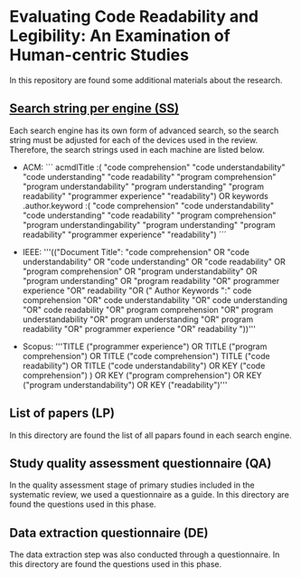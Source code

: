 # Evaluating Code Readability and Legibility: An Examination of Human-centric Studies
In this repository are found some additional materials about the research.

## [Search string per engine (SS)](/AllPhasesMergedPapers-Part1.md)

Each search engine has its own form of advanced search, so the search string must be adjusted for each of the devices used in the review. Therefore, the search strings used in each machine are listed below.

* ACM:
      ```
      acmdlTitle :( "code comprehension" "code understandability" "code understanding" "code readability" "program comprehension" "program understandability" "program understanding" "program readability" "programmer experience" "readability") OR keywords .author.keyword :( "code comprehension" "code understandability" "code understanding" "code readability" "program comprehension" "program understandingability" "program understanding" "program readability" "programmer experience" "readability")
      ´´´

* IEEE:
        '''(("Document Title": "code comprehension" OR "code understandability" OR "code understanding" OR "code readability" OR "program comprehension" OR "program understandability" OR "program understanding" OR "program readability "OR" programmer experience "OR" readability "OR (" Author Keywords ":" code comprehension "OR" code understandability "OR" code understanding "OR" code readability "OR" program comprehension "OR" program understandability "OR" program understanding "OR" program readability "OR" programmer experience "OR" readability "))'''

* Scopus:
         '''TITLE ("programmer experience") OR TITLE ("program comprehension") OR TITLE ("code comprehension") TITLE ("code readability") OR TITLE ("code understandability") OR KEY ("code comprehension") ) OR KEY ("program comprehension") OR KEY ("program understandability") OR KEY ("readability")'''

## List of papers (LP)
In this directory are found the list of all papars found in each search engine.

## Study quality assessment questionnaire (QA)
In the quality assessment stage of primary studies included in the systematic review, we used a questionnaire as a guide. In this directory are found the questions used in this phase.

## Data extraction questionnaire (DE)
The data extraction step was also conducted through a questionnaire. In this directory are found the questions used in this phase.  
